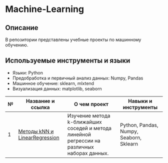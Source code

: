 # Machine-Learning
## Описание  
В репозитории представлены учебные проекты по машинному обучению.  
## Используемые инструменты и языки  
* Языки: Python
* Предобработка и первичный анализ данных: Numpy, Pandas
* Машинное обучение: sklearn, mlxtend
* Визуализация данных: matplotlib, seaborn

| №| Название и ссылка | О чем проект                                                     | Навыки и инструменты           |  
|-----------|-------------------|------------------------------------------------------------------|-----------------------------------|
|1              |[Методы kNN и LinearRegression](videogames)|Изучение метода k-ближайших соседей и метода линейной регрессии на различных наборах данных.|Python, Pandas, Numpy, Seaborn, Sklearn
